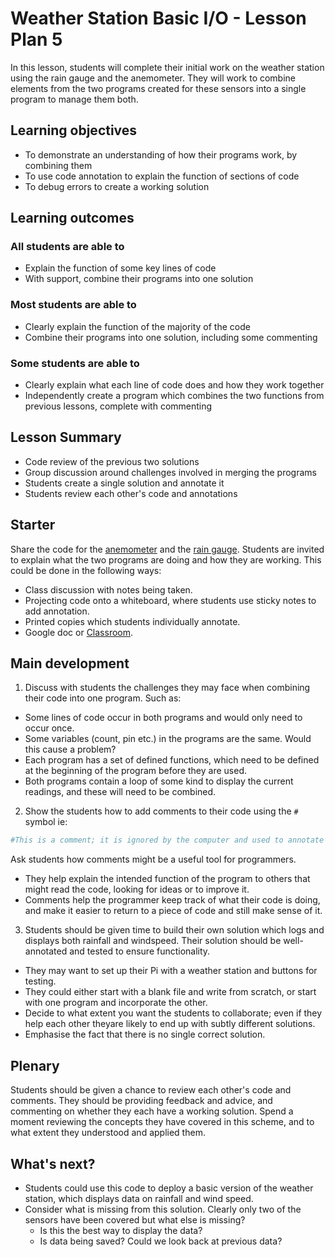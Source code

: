 #  Weather Station Basic I/O - Lesson Plan 5

In this lesson, students will complete their initial work on the weather station using the rain gauge and the anemometer. They will work to combine elements from the two programs created for these sensors into a single program to manage them both.

## Learning objectives

- To demonstrate an understanding of how their programs work, by combining them
- To use code annotation to explain the function of sections of code
- To debug errors to create a working solution

## Learning outcomes

### All students are able to

- Explain the function of some key lines of code
- With support, combine their programs into one solution

### Most students are able to

- Clearly explain the function of the majority of the code
- Combine their programs into one solution, including some commenting

### Some students are able to

- Clearly explain what each line of code does and how they work together
- Independently create a program which combines the two functions from previous lessons, complete with commenting

## Lesson Summary

- Code review of the previous two solutions
- Group discussion around challenges involved in merging the programs
- Students create a single solution and annotate it
- Students review each other's code and annotations

## Starter

Share the code for the [anemometer](weather-station-1/lesson-4/code/wind_final.py) and the [rain gauge](weather-station-1/lesson-4/code/wind_interrupt.py ). Students are invited to explain what the two programs are doing and how they are working. This could be done in the following ways:

- Class discussion with notes being taken.
- Projecting code onto a whiteboard, where students use sticky notes to add annotation.
- Printed copies which students individually annotate.
- Google doc or [Classroom](classroom.google.com).

## Main development

1. Discuss with students the challenges they may face when combining their code into one program. Such as:
- Some lines of code occur in both programs and would only need to occur once.
- Some variables (count, pin etc.) in the programs are the same. Would this cause a problem?
- Each program has a set of defined functions, which need to be defined at the beginning of the program before they are used.
- Both programs contain a loop of some kind to display the current readings, and these will need to be combined.

2. Show the students how to add comments to their code using the `#` symbol ie:

```python
#This is a comment; it is ignored by the computer and used to annotate the code.
```
Ask students how comments might be a useful tool for programmers.
- They help explain the intended function of the program to others that might read the code, looking for ideas or to improve it.
- Comments help the programmer keep track of what their code is doing, and make it easier to return to a piece of code and still make sense of it.

3. Students should be given time to build their own solution which logs and displays both rainfall and windspeed. Their solution should be well-annotated and tested to ensure functionality.
- They may want to set up their Pi with a weather station and buttons for testing.
- They could either start with a blank file and write from scratch, or start with one program and incorporate the other.
- Decide to what extent you want the students to collaborate; even if they help each other theyare likely to end up with subtly different solutions.
- Emphasise the fact that there is no single correct solution.

## Plenary

Students should be given a chance to review each other's code and comments. They should be providing feedback and advice, and commenting on whether they each have a working solution. Spend a moment reviewing the concepts they have covered in this scheme, and to what extent they understood and applied them.

## What's next?

- Students could use this code to deploy a basic version of the weather station, which displays data on rainfall and wind speed.
- Consider what is missing from this solution. Clearly only two of the sensors have been covered but what else is missing?
    - Is this the best way to display the data?
    - Is data being saved? Could we look back at previous data?
